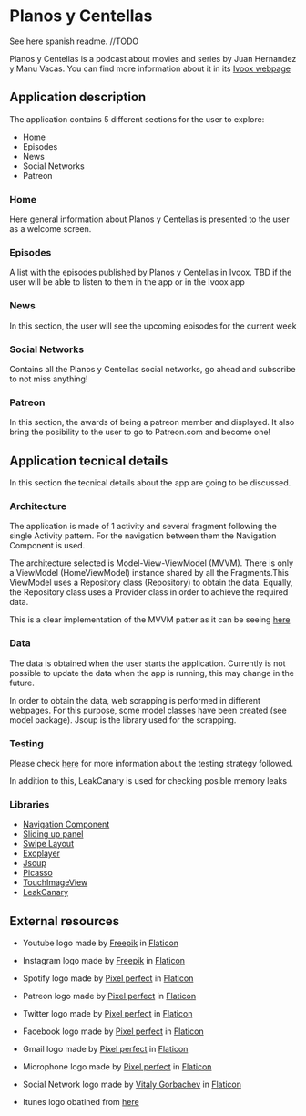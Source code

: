 # Planos y Centellas

See here spanish readme. //TODO

Planos y Centellas is a podcast about movies and series by Juan Hernandez y Manu Vacas. You can find more information about it in its [Ivoox webpage](https://www.ivoox.com/podcast-planos-centellas_sq_f1609149_1.html)


## Application description

The application contains 5 different sections for the user to explore:

* Home
* Episodes
* News
* Social Networks
* Patreon

### Home

Here general information about Planos y Centellas is presented to the user as a welcome screen.

### Episodes

A list with the episodes published by Planos y Centellas in Ivoox. TBD if the user will be able to listen to them in the app or in the Ivoox app

### News

In this section, the user will see the upcoming episodes for the current week

### Social Networks

Contains all the Planos y Centellas social networks, go ahead and subscribe to not miss anything!

### Patreon

In this section, the awards of being a patreon member and displayed. It also bring the posibility to the user to go to Patreon.com and become one!

## Application tecnical details

In this section the tecnical details about the app are going to be discussed.

### Architecture

The application is made of 1 activity and several fragment following the single Activity pattern. For the navigation between them the Navigation Component is used.

The architecture selected is Model-View-ViewModel (MVVM). There is only a ViewModel (HomeViewModel) instance shared by all the Fragments.This ViewModel uses a Repository class (Repository) to obtain the data. Equally, the Repository class uses a Provider class in order to achieve the required data.

This is a clear implementation of the MVVM patter as it can be seeing [here](https://developer.android.com/jetpack/guide)


### Data

The data is obtained when the user starts the application. Currently is not possible to update the data when the app is running, this may change in the future.

In order to obtain the data, web scrapping is performed in different webpages. For this purpose, some model classes have been created (see model package). Jsoup is the library used for the scrapping.

### Testing

Please check [here](resources/docs/testing/english.md) for more information about the testing strategy followed.

In addition to this, LeakCanary is used for checking posible memory leaks


### Libraries

* [Navigation Component](https://developer.android.com/guide/navigation/navigation-getting-started)
* [Sliding up panel](https://github.com/umano/AndroidSlidingUpPanel)
* [Swipe Layout](https://github.com/rambler-digital-solutions/swipe-layout-android)
* [Exoplayer](https://github.com/google/ExoPlayer)
* [Jsoup](https://jsoup.org/)
* [Picasso](https://github.com/square/picasso)
* [TouchImageView](https://github.com/MikeOrtiz/TouchImageView)
* [LeakCanary](https://github.com/square/leakcanary)


## External resources

* Youtube logo made by [Freepik](http://www.freepik.com/) in [Flaticon](https://www.flaticon.com/)

* Instagram logo made by [Freepik](http://www.freepik.com/) in [Flaticon](https://www.flaticon.com/)

* Spotify logo made by [Pixel perfect](https://www.flaticon.com/authors/pixel-perfect/) in [Flaticon](https://www.flaticon.com/)

* Patreon logo made by [Pixel perfect](https://www.flaticon.com/authors/pixel-perfect/) in [Flaticon](https://www.flaticon.com/)

* Twitter logo made by [Pixel perfect](https://www.flaticon.com/authors/pixel-perfect/) in [Flaticon](https://www.flaticon.com/)

* Facebook logo made by [Pixel perfect](https://www.flaticon.com/authors/pixel-perfect/) in [Flaticon](https://www.flaticon.com/)

* Gmail logo made by [Pixel perfect](https://www.flaticon.com/authors/pixel-perfect/) in [Flaticon](https://www.flaticon.com/)

* Microphone logo made by [Pixel perfect](https://www.flaticon.com/authors/pixel-perfect/) in [Flaticon](https://www.flaticon.com/)

* Social Network logo made by [Vitaly Gorbachev](https://www.flaticon.com/free-icon/share_2301269?term=social%20network&page=7&position=88) in [Flaticon](https://www.flaticon.com/)

* Itunes logo obatined from [here](https://upload.wikimedia.org/wikipedia/commons/d/df/ITunes_logo.svg)
  
